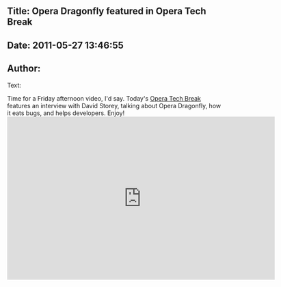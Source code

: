 Title: Opera Dragonfly featured in Opera Tech Break
----
Date: 2011-05-27 13:46:55
----
Author: 
----
Text:

Time for a Friday afternoon video, I&#39;d say. Today&#39;s <a href="http://my.opera.com/chooseopera/blog/2011/05/27/everything-you-wanted-to-know-about-opera-dragonfly">Opera Tech Break</a> features an interview with David Storey, talking about Opera Dragonfly, how it eats bugs, and helps developers. Enjoy!<br/><iframe allowfullscreen="allowfullscreen" frameborder="0" height="381" scrolling="no" src="http://embed.not.opera.com:80/video/?url=http%3A%2F%2Fwww.youtube.com%2Fwatch%3Fv%3DnY_wrFOL0KY&amp;height=375&amp;width=620" width="626" />

